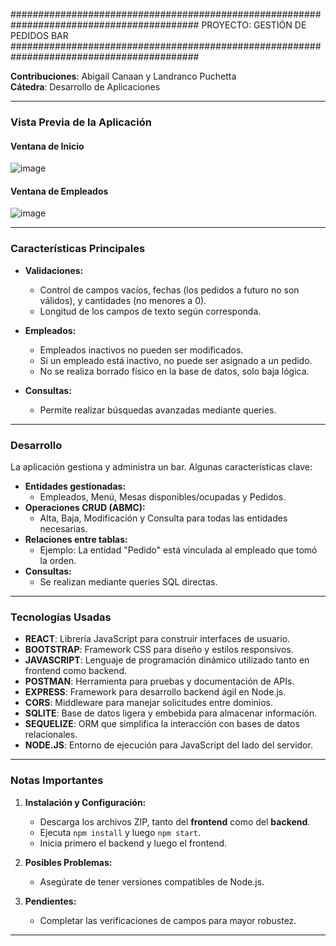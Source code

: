 ##########################################################################################
                                 PROYECTO: GESTIÓN DE PEDIDOS BAR
##########################################################################################

**Contribuciones**: Abigail Canaan y Landranco Puchetta  
**Cátedra**: Desarrollo de Aplicaciones  

---

### **Vista Previa de la Aplicación**

#### Ventana de Inicio  
![image](https://github.com/user-attachments/assets/3f2bc9fb-fa7d-423d-923f-3b111bab808f)

#### Ventana de Empleados  
![image](https://github.com/user-attachments/assets/2933c257-054b-4a3d-8f77-f506a265baab)

---

### **Características Principales**

- **Validaciones:**  
  - Control de campos vacíos, fechas (los pedidos a futuro no son válidos), y cantidades (no menores a 0).  
  - Longitud de los campos de texto según corresponda.  

- **Empleados:**  
  - Empleados inactivos no pueden ser modificados.  
  - Si un empleado está inactivo, no puede ser asignado a un pedido.  
  - No se realiza borrado físico en la base de datos, solo baja lógica.  

- **Consultas:**  
  - Permite realizar búsquedas avanzadas mediante queries.

---

### **Desarrollo**

La aplicación gestiona y administra un bar. Algunas características clave:  
- **Entidades gestionadas:**  
  - Empleados, Menú, Mesas disponibles/ocupadas y Pedidos.  
- **Operaciones CRUD (ABMC):**  
  - Alta, Baja, Modificación y Consulta para todas las entidades necesarias.  
- **Relaciones entre tablas:**  
  - Ejemplo: La entidad "Pedido" está vinculada al empleado que tomó la orden.  
- **Consultas:**  
  - Se realizan mediante queries SQL directas.

---

### **Tecnologías Usadas**

- **REACT**: Librería JavaScript para construir interfaces de usuario.  
- **BOOTSTRAP**: Framework CSS para diseño y estilos responsivos.  
- **JAVASCRIPT**: Lenguaje de programación dinámico utilizado tanto en frontend como backend.  
- **POSTMAN**: Herramienta para pruebas y documentación de APIs.  
- **EXPRESS**: Framework para desarrollo backend ágil en Node.js.  
- **CORS**: Middleware para manejar solicitudes entre dominios.  
- **SQLITE**: Base de datos ligera y embebida para almacenar información.  
- **SEQUELIZE**: ORM que simplifica la interacción con bases de datos relacionales.  
- **NODE.JS**: Entorno de ejecución para JavaScript del lado del servidor.

---

### **Notas Importantes**

1. **Instalación y Configuración:**  
   - Descarga los archivos ZIP, tanto del **frontend** como del **backend**.  
   - Ejecuta `npm install` y luego `npm start`.  
   - Inicia primero el backend y luego el frontend.  

2. **Posibles Problemas:**  
   - Asegúrate de tener versiones compatibles de Node.js.  

3. **Pendientes:**  
   - Completar las verificaciones de campos para mayor robustez.

---

